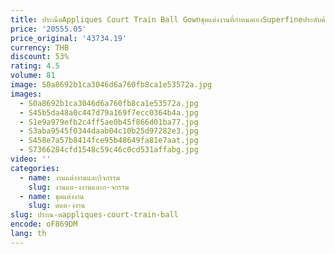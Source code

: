 ```yaml
---
title: ประณีตAppliques Court Train Ball Gownชุดแต่งงานที่กําหนดเองSuperfineประดับด้วยลูกปัดO-คอเจ้าหญิงชุดเจ้าสาวRobe De Mariee
price: '20555.05'
price_original: '43734.19'
currency: THB
discount: 53%
rating: 4.5
volume: 81
image: S0a8692b1ca3046d6a760fb8ca1e53572a.jpg
images:
  - S0a8692b1ca3046d6a760fb8ca1e53572a.jpg
  - S45b5da48a0c447d79a169f7ecc0364b4a.jpg
  - S1e9a979efb2c4ff5ae0b45f866d01ba77.jpg
  - S3aba9545f0344daab04c10b25d97282e3.jpg
  - S458e7a57b8414fce95b48649fa81e7aat.jpg
  - S7366284cfd1548c59c46c0cd531affabg.jpg
video: ''
categories:
  - name: งานแต่งงานและกิจกรรม
    slug: งานแต-งงานและก-จกรรม
  - name: ชุดแต่งงาน
    slug: ดแต-งงาน
slug: ประณ-ตappliques-court-train-ball
encode: oF869DM
lang: th
---
```

  